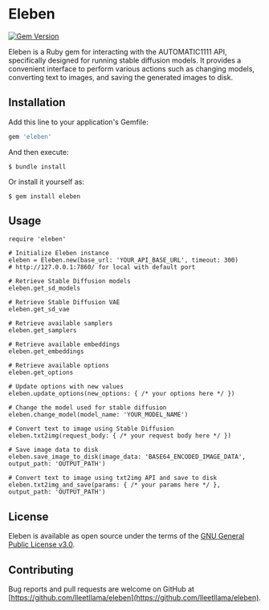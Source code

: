 # Eleben

[![Gem Version](https://badge.fury.io/rb/eleben.svg)](https://badge.fury.io/rb/eleben)

Eleben is a Ruby gem for interacting with the AUTOMATIC1111 API, specifically designed for running stable diffusion models. It provides a convenient interface to perform various actions such as changing models, converting text to images, and saving the generated images to disk.

## Installation

Add this line to your application's Gemfile:

```ruby
gem 'eleben'
``` 

And then execute:
```
$ bundle install
```

Or install it yourself as:
```
$ gem install eleben
```

## Usage
```
require 'eleben'

# Initialize Eleben instance
eleben = Eleben.new(base_url: 'YOUR_API_BASE_URL', timeout: 300) 
# http://127.0.0.1:7860/ for local with default port

# Retrieve Stable Diffusion models
eleben.get_sd_models

# Retrieve Stable Diffusion VAE
eleben.get_sd_vae

# Retrieve available samplers
eleben.get_samplers

# Retrieve available embeddings
eleben.get_embeddings

# Retrieve available options
eleben.get_options

# Update options with new values
eleben.update_options(new_options: { /* your options here */ })

# Change the model used for stable diffusion
eleben.change_model(model_name: 'YOUR_MODEL_NAME')

# Convert text to image using Stable Diffusion
eleben.txt2img(request_body: { /* your request body here */ })

# Save image data to disk
eleben.save_image_to_disk(image_data: 'BASE64_ENCODED_IMAGE_DATA', output_path: 'OUTPUT_PATH')

# Convert text to image using txt2img API and save to disk
eleben.txt2img_and_save(params: { /* your params here */ }, output_path: 'OUTPUT_PATH')

```

## License

Eleben is available as open source under the terms of the [GNU General Public License v3.0](https://opensource.org/licenses/GPL-3.0).

## Contributing

Bug reports and pull requests are welcome on GitHub at [https://github.com/lleetllama/eleben](https://github.com/lleetllama/eleben).

